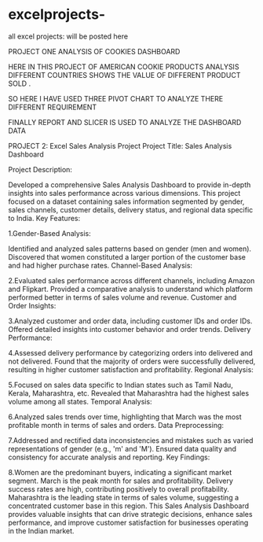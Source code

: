 # excelprojects-
all excel projects: will be posted here 

PROJECT ONE ANALYSIS OF COOKIES DASHBOARD 

HERE IN THIS PROJECT OF AMERICAN COOKIE PRODUCTS ANALYSIS DIFFERENT COUNTRIES SHOWS THE VALUE OF DIFFERENT PRODUCT SOLD .

SO HERE I HAVE USED  THREE PIVOT CHART TO ANALYZE THERE DIFFERENT REQUIREMENT

FINALLY REPORT AND SLICER IS USED TO ANALYZE THE DASHBOARD DATA 




PROJECT 2:
Excel Sales Analysis Project 
Project Title: Sales Analysis Dashboard

Project Description:

Developed a comprehensive Sales Analysis Dashboard to provide in-depth insights into sales performance across various dimensions. This project focused on a dataset containing sales information segmented by gender, sales channels, customer details, delivery status, and regional data specific to India.
Key Features:

1.Gender-Based Analysis:

Identified and analyzed sales patterns based on gender (men and women).
Discovered that women constituted a larger portion of the customer base and had higher purchase rates.
Channel-Based Analysis:

2.Evaluated sales performance across different channels, including Amazon and Flipkart.
Provided a comparative analysis to understand which platform performed better in terms of sales volume and revenue.
Customer and Order Insights:

3.Analyzed customer and order data, including customer IDs and order IDs.
Offered detailed insights into customer behavior and order trends.
Delivery Performance:

4.Assessed delivery performance by categorizing orders into delivered and not delivered.
Found that the majority of orders were successfully delivered, resulting in higher customer satisfaction and profitability.
Regional Analysis:

5.Focused on sales data specific to Indian states such as Tamil Nadu, Kerala, Maharashtra, etc.
Revealed that Maharashtra had the highest sales volume among all states.
Temporal Analysis:

6.Analyzed sales trends over time, highlighting that March was the most profitable month in terms of sales and orders.
Data Preprocessing:

7.Addressed and rectified data inconsistencies and mistakes such as varied representations of gender (e.g., 'm' and 'M').
Ensured data quality and consistency for accurate analysis and reporting.
Key Findings:

8.Women are the predominant buyers, indicating a significant market segment.
March is the peak month for sales and profitability.
Delivery success rates are high, contributing positively to overall profitability.
Maharashtra is the leading state in terms of sales volume, suggesting a concentrated customer base in this region.
This Sales Analysis Dashboard provides valuable insights that can drive strategic decisions, enhance sales performance, and improve customer satisfaction for businesses operating in the Indian market.



